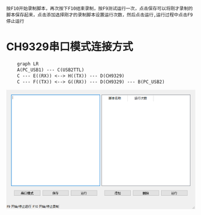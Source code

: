 ```
按F10开始录制脚本，再次按下F10结束录制，按F9测试运行一次，点击保存可以将刚才录制的脚本保存起来，点击添加选择刚才的录制脚本设置运行次数，然后点击运行,运行过程中点击F9停止运行
```
# CH9329串口模式连接方式
```mermaid
    graph LR
    A(PC_USB1) --- C(USB2TTL)
    C --- E((RX)) <--> H((TX)) --- D(CH9329) 
    C --- F((TX)) <--> G((RX)) --- D(CH9329) --- B(PC_USB2)
```
![screenshot](./doc/screenshot.png)